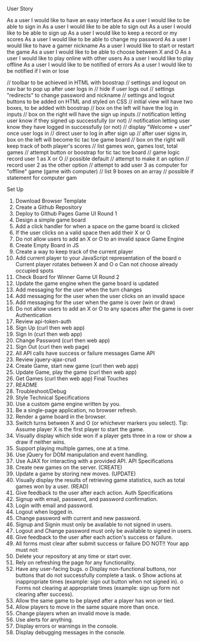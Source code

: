 User Story

As a user I would like to have an easy interface
As a user I would like to be able to sign in
As a user I would like to be able to sign out
As a user I would like to be able to sign up
As a user I would like to keep a record or my scores
As a user I would like to be able to change my password
As a user I would like to have a gamer nickname
As a user I would like to start or restart the game
As a user I would like to be able to choose between X and O
As a user I would like to play online with other users
As a user I would like to play offline
As a user I would like to be notified of errors
As a user I would like to be notified if I win or lose

// toolbar to be achieved in HTML with boostrap
// settings and logout on nav bar to pop up after user logs in
// hide if user logs out
// settings "redirects" to change password and nickname
// settings and logout buttons to be added on HTML and styled on CSS
// initial view will have two boxes, to be added with boostrap
// box on the left will have the log in inputs
// box on the right will have the sign up inputs
// notification letting user know if they signed up successfully (or not)
// notification letting user know they have logged in successfully (or not)
// display "Welcome + user" once user logs in
// direct user to log in after sign up
// after user signs in, box on the left will become tic tac toe game board
// box on the right will keep track of both player's scores
// list games won, games lost, total games
// attempt button or boostrap for tic tac toe board
// game logic record user 1 as X or O
// possible default
// attempt to make it an option
// record user 2 as the other option
//  attempt to add user 3 as computer for "offline" game (game with computer)
// list 9 boxes on an array
// possible if statement for computer gam


Set Up
1.	 Download Browser Template
2.	 Create a Github Repository
3.	 Deploy to Github Pages
Game UI Round 1
1.	 Design a simple game board
2.	 Add a click handler for when a space on the game board is clicked
3.	 If the user clicks on a valid space then add their X or O
4.	 Do not allow users to add an X or O to an invalid space
Game Engine
1.	 Create Empty Board in JS
2.	 Create a way to keep track of the current player
3.	 Add current player to your JavaScript representation of the board
o	 Current player rotates between X and O
o	 Can not choose already occupied spots
4.	 Check Board for Winner
Game UI Round 2
1.	 Update the game engine when the game board is updated
2.	 Add messaging for the user when the turn changes
3.	 Add messaging for the user when the user clicks on an invalid space
4.	 Add messaging for the user when the game is over (win or draw)
5.	 Do not allow users to add an X or O to any spaces after the game is over
Authentication
1.	 Review api-token-auth
2.	 Sign Up (curl then web app)
3.	 Sign In (curl then web app)
4.	 Change Password (curl then web app)
5.	 Sign Out (curl then web page)
6.	 All API calls have success or failure messages
Game API
1.	 Review jquery-ajax-crud
2.	 Create Game, start new game (curl then web app)
3.	 Update Game, play the game (curl then web app)
4.	 Get Games (curl then web app)
Final Touches
1.	 README
2.	 Troubleshoot/Debug
3.	 Style
Technical Specifications
1.	 Use a custom game engine written by you.
2.	 Be a single-page application, no browser refresh.
3.	 Render a game board in the browser.
4.	 Switch turns between X and O (or whichever markers you select). Tip: Assume player X is the first player to start the game.
5.	 Visually display which side won if a player gets three in a row or show a draw if neither wins.
6.	 Support playing multiple games, one at a time.
7.	 Use jQuery for DOM manipulation and event handling.
8.	 Use AJAX for interacting with a provided API.
API Specifications
1.	 Create new games on the server. (CREATE)
2.	 Update a game by storing new moves. (UPDATE)
3.	 Visually display the results of retrieving game statistics, such as total games won by a user. (READ)
4.	 Give feedback to the user after each action.
Auth Specifications
1.	 Signup with email, password, and password confirmation.
2.	 Login with email and password.
3.	 Logout when logged in.
4.	 Change password with current and new password.
5.	 Signup and Signin must only be available to not signed in users.
6.	 Logout and Change password must only be available to signed in users.
7.	 Give feedback to the user after each action's success or failure.
8.	 All forms must clear after submit success or failure
DO NOT!!
Your app must not:
1.	 Delete your repository at any time or start over.
2.	 Rely on refreshing the page for any functionality.
3.	 Have any user-facing bugs.
o	 Display non-functional buttons, nor buttons that do not successfully complete a task.
o	 Show actions at inappropriate times (example: sign out button when not signed in).
o	 Forms not clearing at appropriate times (example: sign up form not clearing after success).
4.	 Allow the same game to be played after a player has won or tied.
5.	 Allow players to move in the same square more than once.
6.	 Change players when an invalid move is made.
7.	 Use alerts for anything.
8.	 Display errors or warnings in the console.
9.	 Display debugging messages in the console.
